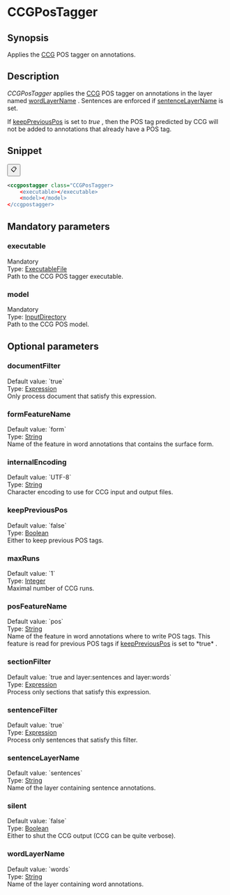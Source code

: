 <h1 class="module">CCGPosTagger</h1>

## Synopsis

Applies the [CCG](http://svn.ask.it.usyd.edu.au/trac/candc/wiki) POS tagger on annotations.

## Description

 *CCGPosTagger* applies the [CCG](http://svn.ask.it.usyd.edu.au/trac/candc/wiki) POS tagger on annotations in the layer named <a href="#wordLayerName" class="param">wordLayerName</a> . Sentences are enforced if <a href="#sentenceLayerName" class="param">sentenceLayerName</a> is set.

If <a href="#keepPreviousPos" class="param">keepPreviousPos</a> is set to *true* , then the POS tag predicted by CCG will not be added to annotations that already have a POS tag.

## Snippet



<button class="copy-code-button" title="Copy to clipboard" onclick="copy_code(this)">📋</button>
```xml
<ccgpostagger class="CCGPosTagger>
    <executable></executable>
    <model></model>
</ccgpostagger>
```

## Mandatory parameters

<h3 id="executable" class="param">executable</h3>

<div class="param-level param-level-mandatory">Mandatory
</div>
<div class="param-type">Type: <a href="../converter/fr.inra.maiage.bibliome.util.files.ExecutableFile" class="converter">ExecutableFile</a>
</div>
Path to the CCG POS tagger executable.

<h3 id="model" class="param">model</h3>

<div class="param-level param-level-mandatory">Mandatory
</div>
<div class="param-type">Type: <a href="../converter/fr.inra.maiage.bibliome.util.files.InputDirectory" class="converter">InputDirectory</a>
</div>
Path to the CCG POS model.

## Optional parameters

<h3 id="documentFilter" class="param">documentFilter</h3>

<div class="param-level param-level-default-value">Default value: `true`
</div>
<div class="param-type">Type: <a href="../converter/fr.inra.maiage.bibliome.alvisnlp.core.corpus.expressions.Expression" class="converter">Expression</a>
</div>
Only process document that satisfy this expression.

<h3 id="formFeatureName" class="param">formFeatureName</h3>

<div class="param-level param-level-default-value">Default value: `form`
</div>
<div class="param-type">Type: <a href="../converter/java.lang.String" class="converter">String</a>
</div>
Name of the feature in word annotations that contains the surface form.

<h3 id="internalEncoding" class="param">internalEncoding</h3>

<div class="param-level param-level-default-value">Default value: `UTF-8`
</div>
<div class="param-type">Type: <a href="../converter/java.lang.String" class="converter">String</a>
</div>
Character encoding to use for CCG input and output files.

<h3 id="keepPreviousPos" class="param">keepPreviousPos</h3>

<div class="param-level param-level-default-value">Default value: `false`
</div>
<div class="param-type">Type: <a href="../converter/java.lang.Boolean" class="converter">Boolean</a>
</div>
Either to keep previous POS tags.

<h3 id="maxRuns" class="param">maxRuns</h3>

<div class="param-level param-level-default-value">Default value: `1`
</div>
<div class="param-type">Type: <a href="../converter/java.lang.Integer" class="converter">Integer</a>
</div>
Maximal number of CCG runs.

<h3 id="posFeatureName" class="param">posFeatureName</h3>

<div class="param-level param-level-default-value">Default value: `pos`
</div>
<div class="param-type">Type: <a href="../converter/java.lang.String" class="converter">String</a>
</div>
Name of the feature in word annotations where to write POS tags. This feature is read for previous POS tags if <a href="#keepPreviousPos" class="param">keepPreviousPos</a> is set to *true* .

<h3 id="sectionFilter" class="param">sectionFilter</h3>

<div class="param-level param-level-default-value">Default value: `true and layer:sentences and layer:words`
</div>
<div class="param-type">Type: <a href="../converter/fr.inra.maiage.bibliome.alvisnlp.core.corpus.expressions.Expression" class="converter">Expression</a>
</div>
Process only sections that satisfy this expression.

<h3 id="sentenceFilter" class="param">sentenceFilter</h3>

<div class="param-level param-level-default-value">Default value: `true`
</div>
<div class="param-type">Type: <a href="../converter/fr.inra.maiage.bibliome.alvisnlp.core.corpus.expressions.Expression" class="converter">Expression</a>
</div>
Process only sentences that satisfy this filter.

<h3 id="sentenceLayerName" class="param">sentenceLayerName</h3>

<div class="param-level param-level-default-value">Default value: `sentences`
</div>
<div class="param-type">Type: <a href="../converter/java.lang.String" class="converter">String</a>
</div>
Name of the layer containing sentence annotations.

<h3 id="silent" class="param">silent</h3>

<div class="param-level param-level-default-value">Default value: `false`
</div>
<div class="param-type">Type: <a href="../converter/java.lang.Boolean" class="converter">Boolean</a>
</div>
Either to shut the CCG output (CCG can be quite verbose).

<h3 id="wordLayerName" class="param">wordLayerName</h3>

<div class="param-level param-level-default-value">Default value: `words`
</div>
<div class="param-type">Type: <a href="../converter/java.lang.String" class="converter">String</a>
</div>
Name of the layer containing word annotations.

